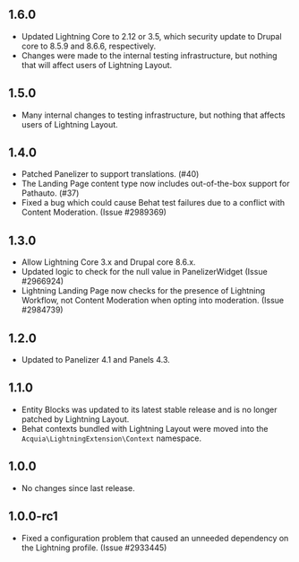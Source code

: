 ## 1.6.0
* Updated Lightning Core to 2.12 or 3.5, which security update to Drupal core to
  8.5.9 and 8.6.6, respectively.
* Changes were made to the internal testing infrastructure, but nothing that
  will affect users of Lightning Layout.

## 1.5.0
* Many internal changes to testing infrastructure, but nothing that affects
  users of Lightning Layout.

## 1.4.0
* Patched Panelizer to support translations. (#40)
* The Landing Page content type now includes out-of-the-box support for
  Pathauto. (#37)
* Fixed a bug which could cause Behat test failures due to a conflict with
  Content Moderation. (Issue #2989369)

## 1.3.0
* Allow Lightning Core 3.x and Drupal core 8.6.x.
* Updated logic to check for the null value in PanelizerWidget (Issue #2966924)
* Lightning Landing Page now checks for the presence of Lightning Workflow, not
  Content Moderation when opting into moderation. (Issue #2984739)

## 1.2.0
* Updated to Panelizer 4.1 and Panels 4.3.

## 1.1.0
* Entity Blocks was updated to its latest stable release and is no longer
  patched by Lightning Layout.
* Behat contexts bundled with Lightning Layout were moved into the
  `Acquia\LightningExtension\Context` namespace.

## 1.0.0
* No changes since last release.

## 1.0.0-rc1
* Fixed a configuration problem that caused an unneeded dependency on the
  Lightning profile. (Issue #2933445)
